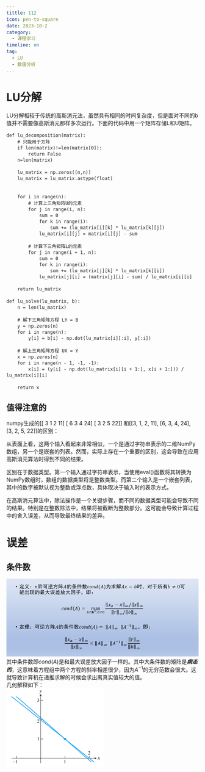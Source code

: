 ```yaml
---
tittle: 112
icon: pen-to-square
date: 2023-10-2
category:
  - 课程学习
timeline: on
tag:
  - LU
  - 数值分析
---
```


# LU分解
LU分解相较于传统的高斯消元法，虽然具有相同的时间复杂度，但是面对不同的b值并不需要像高斯消元那样多次运行。下面的代码中用一个矩阵存储L和U矩阵。

```
def lu_decomposition(matrix):
    # 只能用于方阵
    if len(matrix)!=len(matrix[0]):
        return False
    n=len(matrix)

    lu_matrix = np.zeros((n,n))
    lu_matrix = lu_matrix.astype(float)


    for i in range(n):
        # 计算上三角矩阵U的元素
        for j in range(i, n):
            sum = 0
            for k in range(i):
                sum += (lu_matrix[i][k] * lu_matrix[k][j])
            lu_matrix[i][j] = matrix[i][j] - sum

        # 计算下三角矩阵L的元素
        for j in range(i + 1, n):
            sum = 0
            for k in range(i):
                sum += (lu_matrix[j][k] * lu_matrix[k][i])
            lu_matrix[j][i] = (matrix[j][i] - sum) / lu_matrix[i][i]

    return lu_matrix

def lu_solve(lu_matrix, b):
    n = len(lu_matrix)

    # 解下三角矩阵方程 LY = B
    y = np.zeros(n)
    for i in range(n):
        y[i] = b[i] - np.dot(lu_matrix[i][:i], y[:i])

    # 解上三角矩阵方程 UX = Y
    x = np.zeros(n)
    for i in range(n - 1, -1, -1):
        x[i] = (y[i] - np.dot(lu_matrix[i][i + 1:], x[i + 1:])) / lu_matrix[i][i]

    return x
```
## 值得注意的
numpy生成的[[ 3 1 2 11]
[ 6 3 4 24]
[ 3 2 5 22]]
和[[3, 1, 2, 11], [6, 3, 4, 24], [3, 2, 5, 22]]的区别： 

从表面上看，这两个输入看起来非常相似，一个是通过字符串表示的二维NumPy数组，另一个是嵌套的列表。然而，实际上存在一个重要的区别，这会导致在应用高斯消元算法时得到不同的结果。

区别在于数据类型。第一个输入通过字符串表示，当使用eval()函数将其转换为NumPy数组时，数组的数据类型将是整数类型。而第二个输入是一个嵌套列表，其中的数字被默认视为整数或浮点数，具体取决于输入时的表示方式。

在高斯消元算法中，除法操作是一个关键步骤，而不同的数据类型可能会导致不同的结果。特别是在整数除法中，结果将被截断为整数部分。这可能会导致计算过程中的舍入误差，从而导致最终结果的差异。
# 误差
## 条件数
![Alt text](image.png)
其中条件数即$cond(A)$是和最大误差放大因子一样的。其中大条件数的矩阵是***病态的***，这意味着方程组中两个方程的斜率相差很少，因为$A^{-1}$的无穷范数会很大。这就导致计算机在递推求解的时候会求出离真实值较大的值。  
几何解释如下：  
![Alt text](image-1.png)